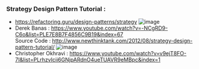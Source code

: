 ### Strategy Design Pattern Tutorial :
* https://refactoring.guru/design-patterns/strategy 
![image](https://user-images.githubusercontent.com/30351771/133765402-c5417885-e6fd-42f9-83b6-c63d14046a1b.png)
* Derek Banas : https://www.youtube.com/watch?v=-NCgRD9-C6o&list=PLE7E8B7F4856C9B19&index=67 <br/>
Source Code : http://www.newthinktank.com/2012/08/strategy-design-pattern-tutorial/
![image](https://user-images.githubusercontent.com/30351771/133765162-d7c9ae2a-5e90-4faf-8b6d-0fbe2df19cbb.png)
* Christopher Okhravi : https://www.youtube.com/watch?v=v9ejT8FO-7I&list=PLrhzvIcii6GNjpARdnO4ueTUAVR9eMBpc&index=1 

